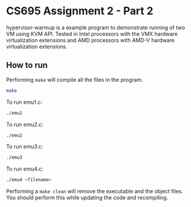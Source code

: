 # CS695 Assignment 2 - Part 2

hypervisor-warmup is a example program to demonstrate running of two VM using KVM API. Tested in Intel processors with the VMX hardware virtualization extensions and AMD processors with AMD-V hardware virtualization extensions.

## How to run
Performing ```make``` will compile all the files in the program.

````bash
make
````
To run emu1.c:
````bash
./emu1
````
To run emu2.c:
````bash
./emu2
````
To run emu3.c:
````bash
./emu3
````
To run emu4.c:
````bash
./emu4 <filename>
````

Performing a ```make clean``` will remove the executable and the object files. You should perform this while updating the code and recompiling.
